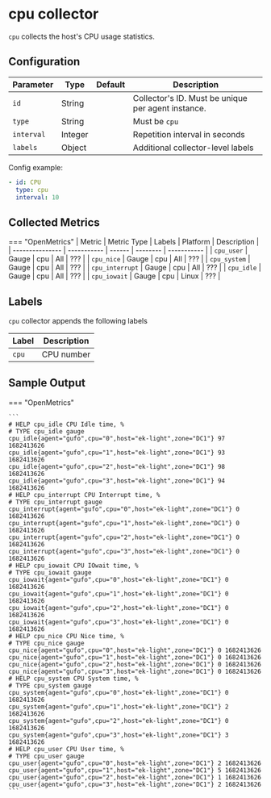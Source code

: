 # cpu collector

`cpu` collects the host's CPU usage statistics.

## Configuration

| Parameter  | Type    | Default | Description                                        |
|------------|---------|---------|----------------------------------------------------|
| `id`       | String  |         | Collector's ID. Must be unique per agent instance. |
| `type`     | String  |         | Must be `cpu`                                      |
| `interval` | Integer |         | Repetition interval in seconds                     |
| `labels`   | Object  |         | Additional collector-level labels                  |

Config example:

``` yaml
- id: CPU
  type: cpu
  interval: 10
```

## Collected Metrics

=== "OpenMetrics"
  | Metric          | Metric Type | Labels | Platform | Description |
  | --------------- | ----------- | ------ | -------- | ----------- |
  | `cpu_user`      | Gauge       | cpu    | All      | ???         |
  | `cpu_nice`      | Gauge       | cpu    | All      | ???         |
  | `cpu_system`    | Gauge       | cpu    | All      | ???         |
  | `cpu_interrupt` | Gauge       | cpu    | All      | ???         |
  | `cpu_idle`      | Gauge       | cpu    | All      | ???         |
  | `cpu_iowait`    | Gauge       | cpu    | Linux    | ???         |

## Labels

`cpu` collector appends the following labels

| Label | Description |
|-------|-------------|
| `cpu` | CPU number  |

## Sample Output

=== "OpenMetrics"

    ```
    # HELP cpu_idle CPU Idle time, %
    # TYPE cpu_idle gauge
    cpu_idle{agent="gufo",cpu="0",host="ek-light",zone="DC1"} 97 1682413626
    cpu_idle{agent="gufo",cpu="1",host="ek-light",zone="DC1"} 93 1682413626
    cpu_idle{agent="gufo",cpu="2",host="ek-light",zone="DC1"} 98 1682413626
    cpu_idle{agent="gufo",cpu="3",host="ek-light",zone="DC1"} 94 1682413626
    # HELP cpu_interrupt CPU Interrupt time, %
    # TYPE cpu_interrupt gauge
    cpu_interrupt{agent="gufo",cpu="0",host="ek-light",zone="DC1"} 0 1682413626
    cpu_interrupt{agent="gufo",cpu="1",host="ek-light",zone="DC1"} 0 1682413626
    cpu_interrupt{agent="gufo",cpu="2",host="ek-light",zone="DC1"} 0 1682413626
    cpu_interrupt{agent="gufo",cpu="3",host="ek-light",zone="DC1"} 0 1682413626
    # HELP cpu_iowait CPU IOwait time, %
    # TYPE cpu_iowait gauge
    cpu_iowait{agent="gufo",cpu="0",host="ek-light",zone="DC1"} 0 1682413626
    cpu_iowait{agent="gufo",cpu="1",host="ek-light",zone="DC1"} 0 1682413626
    cpu_iowait{agent="gufo",cpu="2",host="ek-light",zone="DC1"} 0 1682413626
    cpu_iowait{agent="gufo",cpu="3",host="ek-light",zone="DC1"} 0 1682413626
    # HELP cpu_nice CPU Nice time, %
    # TYPE cpu_nice gauge
    cpu_nice{agent="gufo",cpu="0",host="ek-light",zone="DC1"} 0 1682413626
    cpu_nice{agent="gufo",cpu="1",host="ek-light",zone="DC1"} 0 1682413626
    cpu_nice{agent="gufo",cpu="2",host="ek-light",zone="DC1"} 0 1682413626
    cpu_nice{agent="gufo",cpu="3",host="ek-light",zone="DC1"} 0 1682413626
    # HELP cpu_system CPU System time, %
    # TYPE cpu_system gauge
    cpu_system{agent="gufo",cpu="0",host="ek-light",zone="DC1"} 0 1682413626
    cpu_system{agent="gufo",cpu="1",host="ek-light",zone="DC1"} 2 1682413626
    cpu_system{agent="gufo",cpu="2",host="ek-light",zone="DC1"} 0 1682413626
    cpu_system{agent="gufo",cpu="3",host="ek-light",zone="DC1"} 3 1682413626
    # HELP cpu_user CPU User time, %
    # TYPE cpu_user gauge
    cpu_user{agent="gufo",cpu="0",host="ek-light",zone="DC1"} 2 1682413626
    cpu_user{agent="gufo",cpu="1",host="ek-light",zone="DC1"} 5 1682413626
    cpu_user{agent="gufo",cpu="2",host="ek-light",zone="DC1"} 1 1682413626
    cpu_user{agent="gufo",cpu="3",host="ek-light",zone="DC1"} 2 1682413626
    ```
